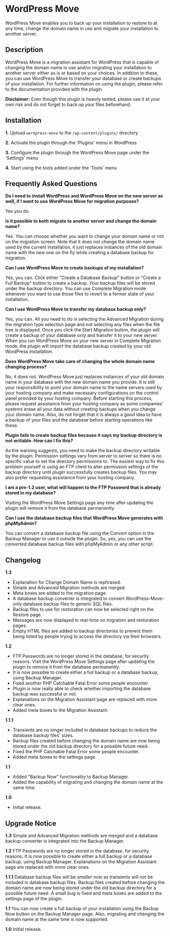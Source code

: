 WordPress Move
==========

WordPress Move enables you to back up your installation to restore to at any time, change the domain name in use and migrate your installation to another server.

Description
---------

WordPress Move is a migration assistant for WordPress that is capable of changing the domain name in use and/or migrating your installation to another server either as is or based on your choices. In addition to these, you can use WordPress Move to transfer your database or create backups of your installation. For further information on using the plugin, please refer to the documentation provided with the plugin.

**Disclaimer:** Even though this plugin is heavily tested, please use it at your own risk and do not forget to back up your files beforehand.

Installation
---------

**1.** Upload `wordpress-move` to the `/wp-content/plugins/` directory

**2.** Activate the plugin through the 'Plugins' menu in WordPress

**3.** Configure the plugin through the WordPress Move page under the 'Settings' menu

**4.** Start using the tools added under the 'Tools' menu


Frequently Asked Questions
----------------------

**Do I need to install WordPress and WordPress Move on the new server as well, if I want to use WordPress Move for migration purposes?**

Yes you do.

**Is it possible to both migrate to another server and change the domain name?**

Yes. You can choose whether you want to change your domain name or not on the migration screen. Note that it does not change the domain name used by the current installation, it just replaces instances of the old domain name with the new one on the fly while creating a database backup for migration.

**Can I use WordPress Move to create backups of my installation?**

Yes, you can. Click either "Create a Database Backup" button or "Create a Full Backup" button to create a backup. Your backup files will be stored under the backup directory. You can use Complete Migration mode whenever you want to use those files to revert to a former state of your installation.

**Can I use WordPress Move to transfer my database backup only?**

Yes, you can. All you need to do is selecting the Advanced Migration during the migration type selection page and not selecting any files when the file tree is displayed. Once you click the Start Migration button, the plugin will create a backup of your database only and transfer it to your new server. When you run WordPress Move on your new server in Complete Migration mode, the plugin will import the database backup created by your old WordPress installation.

**Does WordPress Move take care of changing the whole domain name changing process?**

No, it does not. WordPress Move just replaces instances of your old domain name in your database with the new domain name you provide. It is still your responsibility to point your domain name to the name servers used by your hosting company and make necessary configurations on the control panel provided by your hosting company. Before starting this process, please request assistance from your hosting company as some companies' systems erase all your data without creating backups when you change your domain name. Also, do not forget that it is always a good idea to have a backup of your files and the database before starting operations like these.

**Plugin fails to create backup files because it says my backup directory is not writable. How can I fix this?**

As the warning suggests, you need to make the backup directory writable by the plugin. Permission settings vary from server to server so there is no specific value to set the directory permissions to. The easiest way to fix this problem yourself is using an FTP client to alter permission settings of the backup directory until plugin successfully creates backup files. You may also prefer requesting assistance from your hosting company.

**I am a pre-1.2 user, what will happen to the FTP Password that is already stored in my database?**

Visiting the WordPress Move Settings page any time after updating the plugin will remove it from the database permanently.

**Can I use the database backup files that WordPress Move generates with phpMyAdmin?**

You can convert a database backup file using the Convert option in the Backup Manager to use it outside the plugin. So, yes, you can use the *converted* database backup files with phpMyAdmin or any other script.

Changelog
--------

**1.3**
* Explanation for Change Domain Name is rephrased.
* Simple and Advanced Migration methods are merged.
* Meta boxes are added to the migration page.
* A database backup converter is integrated to convert WordPress-Move-only database backup files to generic SQL files.
* Backup files to use for restoration can now be selected right on the Restore page.
* Messages are now displayed in real-time on migration and restoration pages.
* Empty HTML files are added to backup directories to prevent them being listed by people trying to access the directory via their browsers.

**1.2**
* FTP Passwords are no longer stored in the database, for security reasons. Visit the WordPress Move Settings page after updating the plugin to remove it from the database permanently.
* It is now possible to create either a full backup or a database backup, using Backup Manager.
* Fixed another PHP Catchable Fatal Error some people encounter.
* Plugin is now really able to check whether importing the database backup was successful or not.
* Explanations on the Migration Assistant page are replaced with more clear ones.
* Added meta boxes to the Migration Assistant.

**1.1.1**
* Transients are no longer included in database backups to reduce the database backup files' sizes.
* Backup files created before changing the domain name are now being stored under the old backup directory for a possible future need.
* Fixed the PHP Catchable Fatal Error some people encounter.
* Added meta boxes to the settings page.

**1.1**
* Added "Backup Now" functionality to Backup Manager.
* Added the capability of migrating and changing the domain name at the same time.

**1.0**
* Initial release.

Upgrade Notice
------------

**1.3**
Simple and Advanced Migration methods are merged and a database backup converter is integrated into the Backup Manager.

**1.2**
FTP Passwords are no longer stored in the database, for security reasons. It is now possible to create either a full backup or a database backup, using Backup Manager. Explanations on the Migration Assistant page are replaced with more clear ones.

**1.1.1**
Database backup files will be smaller now as transients will not be included in database backup files. Backup files created before changing the domain name are now being stored under the old backup directory for a possible future need. A small bug is fixed and meta boxes are added to the settings page of the plugin.

**1.1**
You can now create a full backup of your installation using the Backup Now button on the Backup Manager page. Also, migrating and changing the domain name at the same time is now supported.

**1.0**
Initial release.
